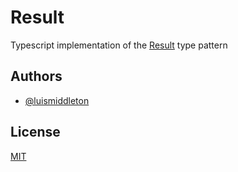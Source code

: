 # Result

Typescript implementation of the [Result](https://en.wikipedia.org/wiki/Result_type) type pattern

## Authors

- [@luismiddleton](https://www.github.com/luismiddleton)

## License

[MIT](https://choosealicense.com/licenses/mit/)
